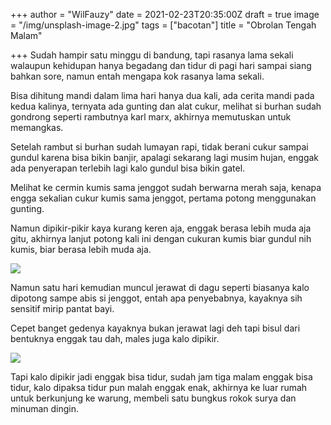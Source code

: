 +++
author = "WilFauzy"
date = 2021-02-23T20:35:00Z
draft = true
image = "/img/unsplash-image-2.jpg"
tags = ["bacotan"]
title = "Obrolan Tengah Malam"

+++
Sudah hampir satu minggu di bandung, tapi rasanya lama sekali walaupun kehidupan hanya begadang dan tidur di pagi hari sampai siang bahkan sore, namun entah mengapa kok rasanya lama sekali.

Bisa dihitung mandi dalam lima hari hanya dua kali, ada cerita mandi pada kedua kalinya, ternyata ada gunting dan alat cukur, melihat si burhan sudah gondrong seperti rambutnya karl marx, akhirnya memutuskan untuk memangkas.

Setelah rambut si burhan sudah lumayan rapi, tidak berani cukur sampai gundul karena bisa bikin banjir, apalagi sekarang lagi musim hujan, enggak ada penyerapan terlebih lagi kalo gundul bisa bikin gatel.

Melihat ke cermin kumis sama jenggot sudah berwarna merah saja, kenapa engga sekalian cukur kumis sama jenggot, pertama potong menggunakan gunting.

Namun dipikir-pikir kaya kurang keren aja, enggak berasa lebih muda aja gitu, akhirnya lanjut potong kali ini dengan cukuran kumis biar gundul nih kumis, biar berasa lebih muda aja. 

![](/img/20210217_144212.jpg)

Namun satu hari kemudian muncul jerawat di dagu seperti biasanya kalo dipotong sampe abis si jenggot, entah apa penyebabnya, kayaknya sih sensitif mirip pantat bayi. 

Cepet banget gedenya kayaknya bukan jerawat lagi deh tapi bisul dari bentuknya enggak tau dah, males juga kalo dipikir. 

![](/img/20210212_213332.jpg)

Tapi kalo dipikir jadi enggak bisa tidur, sudah jam tiga malam enggak bisa tidur, kalo dipaksa tidur pun malah enggak enak, akhirnya ke luar rumah untuk berkunjung ke warung, membeli satu bungkus rokok surya dan minuman dingin. 